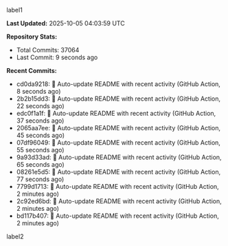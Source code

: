 
label1 
<!-- ACTIVITY_START -->
**Last Updated:** 2025-10-05 04:03:59 UTC

**Repository Stats:**
- Total Commits: 37064
- Last Commit: 9 seconds ago

**Recent Commits:**
- cd0da9218: 🤖 Auto-update README with recent activity (GitHub Action, 8 seconds ago)
- 2b2b15dd3: 🤖 Auto-update README with recent activity (GitHub Action, 22 seconds ago)
- edc0f1a1f: 🤖 Auto-update README with recent activity (GitHub Action, 37 seconds ago)
- 2065aa7ee: 🤖 Auto-update README with recent activity (GitHub Action, 45 seconds ago)
- 07df96049: 🤖 Auto-update README with recent activity (GitHub Action, 55 seconds ago)
- 9a93d33ad: 🤖 Auto-update README with recent activity (GitHub Action, 65 seconds ago)
- 08261e5d5: 🤖 Auto-update README with recent activity (GitHub Action, 77 seconds ago)
- 7799d1713: 🤖 Auto-update README with recent activity (GitHub Action, 2 minutes ago)
- 2c92ed6bd: 🤖 Auto-update README with recent activity (GitHub Action, 2 minutes ago)
- bd117b407: 🤖 Auto-update README with recent activity (GitHub Action, 2 minutes ago)
<!-- ACTIVITY_END -->

label2
